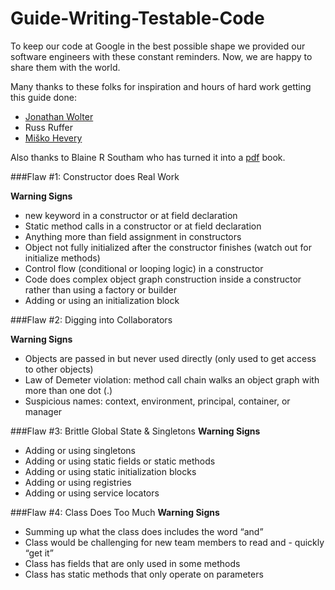 Guide-Writing-Testable-Code
===========================

To keep our code at Google in the best possible shape we provided our software engineers with these constant reminders. Now, we are happy to share them with the world.

Many thanks to these folks for inspiration and hours of hard work getting this guide done:

- [Jonathan Wolter](http://jawspeak.com/)
- Russ Ruffer
- [Miško Hevery](http://misko.hevery.com/about/)

Also thanks to Blaine R Southam who has turned it into a [pdf](http://misko.hevery.com/attachments/Guide-Writing%20Testable%20Code.pdf) book.

###Flaw #1: Constructor does Real Work

**Warning Signs**

- new keyword in a constructor or at field declaration
- Static method calls in a constructor or at field declaration
- Anything more than field assignment in constructors
- Object not fully initialized after the constructor finishes (watch out for initialize methods)
- Control flow (conditional or looping logic) in a constructor
- Code does complex object graph construction inside a constructor rather than using a factory or builder
- Adding or using an initialization block

###Flaw #2: Digging into Collaborators

**Warning Signs**

- Objects are passed in but never used directly (only used to get access to other objects)
- Law of Demeter violation: method call chain walks an object graph with more than one dot (.)
- Suspicious names: context, environment, principal, container, or manager

###Flaw #3: Brittle Global State & Singletons
**Warning Signs**

- Adding or using singletons
- Adding or using static fields or static methods
- Adding or using static initialization blocks
- Adding or using registries
- Adding or using service locators

###Flaw #4: Class Does Too Much
**Warning Signs**

- Summing up what the class does includes the word “and”
- Class would be challenging for new team members to read and - quickly “get it”
- Class has fields that are only used in some methods
- Class has static methods that only operate on parameters
